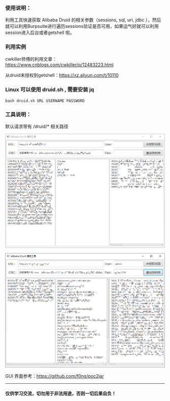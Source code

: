### 使用说明：

利用工具快速获取 Alibaba Druid 的相关参数（sessions, sql, uri, jdbc ），然后就可以利用Burpsuite进行遍历sessions验证是否可用，如果运气好就可以利用session进入后台或者getshell 啦。



### 利用实例

cwkiller师傅的利用文章：https://www.cnblogs.com/cwkiller/p/12483223.html

从druid未授权到getshell：https://xz.aliyun.com/t/10110

### Linux 可以使用 druid.sh , 需要安装 jq
```
bash druid.sh URL USERNAME PASSWORD
```

### 工具说明：

默认请求带有 /druid/* 相关路径

![1](1.png)

![1](2.png)

GUI 界面参考：https://github.com/f0ng/poc2jar

----

#### 仅供学习交流，切勿用于非法用途，否则一切后果自负！
